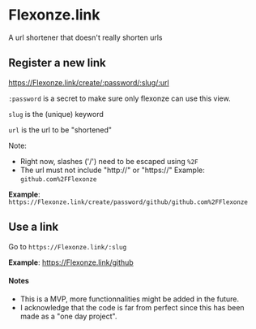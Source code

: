 # Flexonze.link
A url shortener that doesn't really shorten urls


## Register a new link
https://Flexonze.link/create/:password/:slug/:url

`:password` is a secret to make sure only flexonze can use this view.

`slug` is the (unique) keyword

`url` is the url to be "shortened"

Note: 
- Right now, slashes ('/') need to be escaped using `%2F`
- The url must not include "http://" or "https://"
Example: `github.com%2FFlexonze`

__Example__: `https://Flexonze.link/create/password/github/github.com%2FFlexonze`



## Use a link
Go to `https://Flexonze.link/:slug`

__Example__: https://Flexonze.link/github



#### Notes
- This is a MVP, more functionnalities might be added in the future.
- I acknowledge that the code is far from perfect since this has been made as a "one day project".
